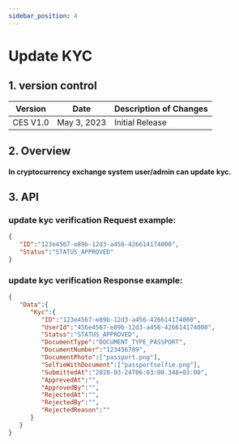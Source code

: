 ```yaml
---
sidebar_position: 4
---
```


# Update KYC

## 1. version control

| Version  | Date        | Description of Changes |
| -------- | ----------- | ---------------------- |
| CES V1.0 | May 3, 2023 | Initial Release        |

## 2. Overview

#### In cryptocurrency exchange system user/admin can update kyc.


## 3. API

### update kyc verification Request example:

```json
{
   "ID":"123e4567-e89b-12d3-a456-426614174000",
   "Status":"STATUS_APPROVED"
}
```

### update kyc verification Response example:

```json
{
   "Data":{
      "Kyc":{
         "ID":"123e4567-e89b-12d3-a456-426614174000",
         "UserId":"456e4567-e89b-12d3-a456-426614174000",
         "Status":"STATUS_APPROVED",
         "DocumentType":"DOCUMENT_TYPE_PASSPORT",
         "DocumentNumber":"123456789",
         "DocumentPhoto":["passport.png"],
         "SelfieWithDocument":["passportselfie.png"],
         "SubmittedAt":"2020-03-24T06:03:00.348+03:00",
         "ApprevedAt":"",
         "ApprovedBy":"",
         "RejectedAt":"",
         "RejectedBy":"",
         "RejectedReason":""
      }
   }
}

```